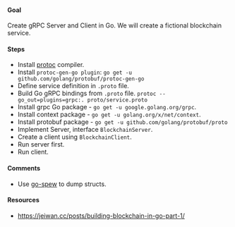 #### Goal

Create gRPC Server and Client in Go. We will create a fictional blockchain service.

#### Steps

 - Install [protoc](https://github.com/google/protobuf/releases) compiler.
 - Install `protoc-gen-go plugin`: `go get -u github.com/golang/protobuf/protoc-gen-go`
 - Define service definition in `.proto` file.
 - Build Go gRPC bindings from `.proto` file. `protoc --go_out=plugins=grpc:. proto/service.proto`
 - Install grpc Go package - `go get -u google.golang.org/grpc`.
 - Install context package - `go get -u golang.org/x/net/context`.
 - Install protobuf package - `go get -u github.com/golang/protobuf/proto`
 - Implement Server, interface `BlockchainServer`.
 - Create a client using `BlockchainClient`.
 - Run server first.
 - Run client.

#### Comments

 - Use [go-spew](https://github.com/davecgh/go-spew) to dump structs. 

#### Resources

 - https://jeiwan.cc/posts/building-blockchain-in-go-part-1/